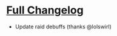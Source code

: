 # [Full Changelog](https://github.com/enderneko/Cell/compare/r259-release...8ac8751144e97a8dc919ad0971900d5114a92df5)

- Update raid debuffs (thanks @lolswirl)
